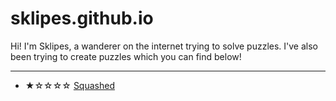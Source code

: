 # sklipes.github.io
Hi! I'm Sklipes, a wanderer on the internet trying to solve puzzles. I've also been trying to create puzzles which you can find below!

---

* ★☆☆☆☆ [Squashed](https://sklipes.github.io/puzzlepdfs/squashed.pdf)
